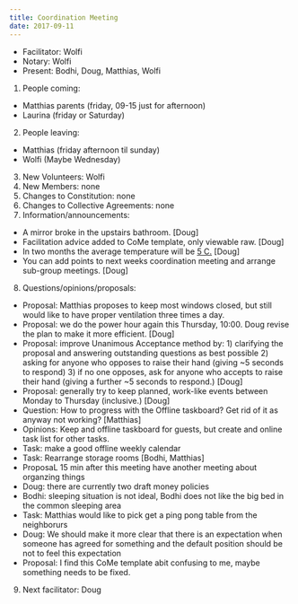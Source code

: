 ```yaml
---
title: Coordination Meeting
date: 2017-09-11
---
```


<!-- Hello facilitator/notary! Thank you for your services. Here is some advice for facilitating coordination meetings:
  - Notify people 10 minutes before the meeting starts. (Watching the clock is not super fun, people will be grateful if you do it for them.)
  - Start at 10:00 sharp, or earlier if everyone is there. (Waiting is time-wasting, be a time-saver!)
  - Go through the ordered points in order, even if nothing has changed. (They are arranged to try and get the most relevant information to most people.)
  - Feel welcome to moderate conversation if it goes off-topic/too detailed. (Are listeners interested? Are speakers satisfied? Can you identify a sub-group?)
  - Stop the meeting at 11:00 latest. (There is always more to talk about and the important stuff will not be forgotten.)
  - Leave the room once the meeting has ended. (This sends a clear signal to everyone else that they can also leave and get on with their day.)
  - Upload the notes as soon as possible. (People can then be reminded of what happened and what they said they would do.)
  - Have fun!
-->

- Facilitator: Wolfi
- Notary: Wolfi
- Present: Bodhi, Doug, Matthias, Wolfi

1. People coming:
  - Matthias parents (friday, 09-15 just for afternoon)
  - Laurina (friday or Saturday)
2. People leaving:
  - Matthias (friday afternoon til sunday)
  - Wolfi (Maybe Wednesday)
3. New Volunteers: Wolfi
4. New Members: none
5. Changes to Constitution: none
6. Changes to Collective Agreements: none
7. Information/announcements:
  - A mirror broke in the upstairs bathroom. [Doug]
  - Facilitation advice added to CoMe template, only viewable raw. [Doug]
  - In two months the average temperature will be [5 C.](https://weatherspark.com/y/73665/Average-Weather-in-Wurzen-Germany-Year-Round) [Doug]
  - You can add points to next weeks coordination meeting and arrange sub-group meetings. [Doug]
8. Questions/opinions/proposals: 
  - Proposal: Matthias proposes to keep most windows closed, but still would like to have proper ventilation three times a day.
  - Proposal: we do the power hour again this Thursday, 10:00. Doug revise the plan to make it more efficient. [Doug]
  - Proposal: improve Unanimous Acceptance method by: 1) clarifying the proposal and answering outstanding questions as best possible 2) asking for anyone who opposes to raise their hand (giving ~5 seconds to respond) 3) if no one opposes, ask for anyone who accepts to raise their hand (giving a further ~5 seconds to respond.) [Doug]
  - Proposal: generally try to keep planned, work-like events between Monday to Thursday (inclusive.) [Doug]
  - Question: How to progress with the Offline taskboard? Get rid of it as anyway not working? [Matthias]
  - Opinions: Keep and offline taskboard for guests, but create and online task list for other tasks.
  - Task: make a good offline weekly calendar
  - Task: Rearrange storage rooms [Bodhi, Matthias]
  - ProposaL 15 min after this meeting have another meeting about organzing things
  - Doug: there are currently two draft money policies
  - Bodhi: sleeping situation is not ideal, Bodhi does not like the big bed in the common sleeping area
  - Task: Matthias would like to pick get a ping pong table from the neighborurs
  - Doug: We should make it more clear that there is an expectation when someone has agreed for something and the default position should be not to feel this expectation
  - Proposal: I find this CoMe template abit confusing to me, maybe something needs to be fixed. 
9. Next facilitator: Doug